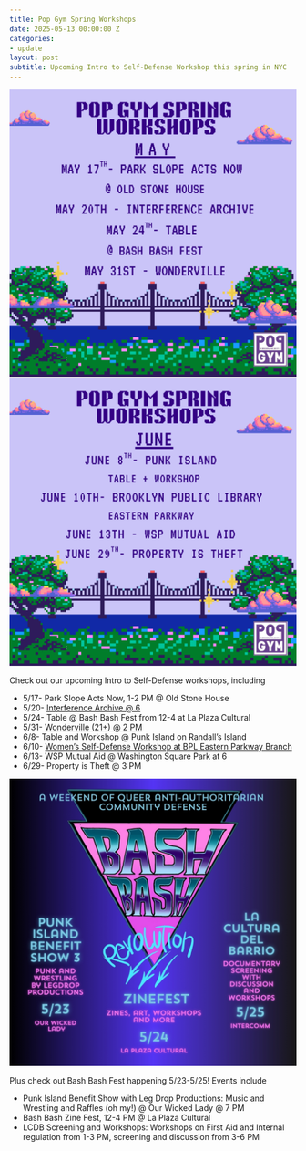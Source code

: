 ```yaml
---
title: Pop Gym Spring Workshops
date: 2025-05-13 00:00:00 Z
categories:
- update
layout: post
subtitle: Upcoming Intro to Self-Defense Workshop this spring in NYC
---
```


![spring workshops](/assets/springworkshopmay.png)
![spring workshops](/assets/springworkshopjune.png)

Check out our upcoming Intro to Self-Defense workshops, including
* 5/17- Park Slope Acts Now, 1-2 PM @ Old Stone House
* 5/20- [Interference Archive @ 6](https://www.eventbrite.com/e/intro-to-self-defense-workshop-tickets-1316419007689?aff=oddtdtcreator)
* 5/24- Table @ Bash Bash Fest from 12-4 at La Plaza Cultural
* 5/31- [Wonderville (21+) @ 2 PM](https://withfriends.co/event/23356992/General_Admission)
* 6/8- Table and Workshop @ Punk Island on Randall’s Island
* 6/10- [Women’s Self-Defense Workshop at BPL Eastern Parkway Branch](https://forms.office.com/pages/responsepage.aspx?id=3qBcHtvPmkiihAPuUNDA1K2OmBd3D2hJn6Lflq0aY15UOEVOWVlNWVZDRlJCQ1lDWlpUVTZDVzBJUS4u&route=shorturl_)
* 6/13- WSP Mutual Aid @ Washington Square Park at 6
* 6/29- Property is Theft @ 3 PM

![bashbas](/assets/bbrpostervapor(InstagramPost).jpg)

Plus check out Bash Bash Fest happening 5/23-5/25! Events include
* Punk Island Benefit Show with Leg Drop Productions: Music and Wrestling and Raffles (oh my!) @ Our Wicked Lady @ 7 PM
* Bash Bash Zine Fest, 12-4 PM @ La Plaza Cultural
* LCDB Screening and Workshops: Workshops on First Aid and Internal regulation from 1-3 PM, screening and discussion from 3-6 PM
 
